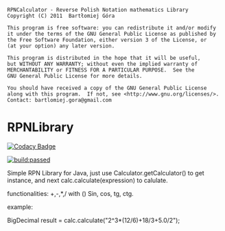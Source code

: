     RPNCalculator - Reverse Polish Notation mathematics Library
    Copyright (C) 2011  Bartłomiej Góra

    This program is free software: you can redistribute it and/or modify
    it under the terms of the GNU General Public License as published by
    the Free Software Foundation, either version 3 of the License, or
    (at your option) any later version.

    This program is distributed in the hope that it will be useful,
    but WITHOUT ANY WARRANTY; without even the implied warranty of
    MERCHANTABILITY or FITNESS FOR A PARTICULAR PURPOSE.  See the
    GNU General Public License for more details.

    You should have received a copy of the GNU General Public License
    along with this program.  If not, see <http://www.gnu.org/licenses/>.
    Contact: bartlomiej.gora@gmail.com


# RPNLibrary

[![Codacy Badge](https://api.codacy.com/project/badge/Grade/94cbf471a20048989c9b066f6ad4d414)](https://www.codacy.com/app/bartlomiej.gora/RPNLibrary?utm_source=github.com&utm_medium=referral&utm_content=bartlomiej-gora/RPNLibrary&utm_campaign=badger)

<a href="https://travis-ci.org/bartlomiej-gora/RPNLibrary">
<img alt="build:passed" src="https://travis-ci.org/bartlomiej-gora/RPNLibrary.svg">
</a>

Simple RPN Library for Java, just use Calculator.getCalculator() to get instance, 
and next calc.calculate(expression) to calulate.

functionalities:
+,-,*,/ with ()
Sin, cos, tg, ctg.

example: 

BigDecimal result = calc.calculate("2^3*(12/6)+18/3+5.0/2");


